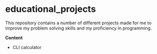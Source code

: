 # educational_projects
This repository contains a number of different projects made for me to improve my problem solving skills and my proficiency in programming.


**Content**
- CLI calculator
